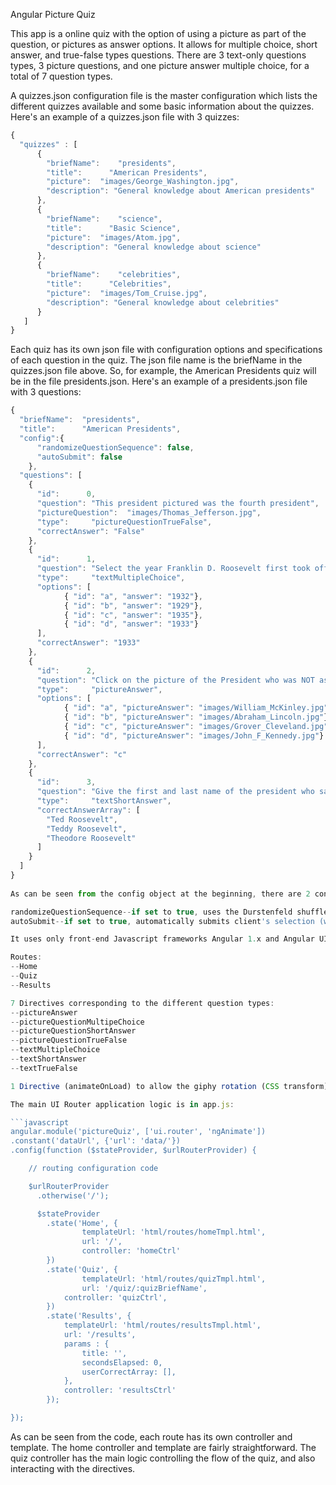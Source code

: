 Angular Picture Quiz

This app is a online quiz with the option of using a picture as part of the question, or pictures as answer options. It allows for multiple choice, short answer, and true-false types questions. There are 3 text-only questions types, 3 picture questions, and one picture answer multiple choice, for a total of 7 question types. 

A quizzes.json configuration file is the master configuration which lists the different quizzes available and some basic information about the quizzes. Here's an example of a quizzes.json file with 3 quizzes:

```javascript
{
  "quizzes" : [
      {
        "briefName": 	"presidents",
        "title":      "American Presidents",
        "picture":	"images/George_Washington.jpg",
        "description": "General knowledge about American presidents"
      },
      {
        "briefName": 	"science",
        "title":      "Basic Science",
        "picture":	"images/Atom.jpg",
        "description": "General knowledge about science"
      },
      {
        "briefName": 	"celebrities",
        "title":      "Celebrities",
        "picture":	"images/Tom_Cruise.jpg",
        "description": "General knowledge about celebrities"
      }
   ]
}
```

Each quiz has its own json file with configuration options and specifications of each question in the quiz. The json file name is the briefName in the quizzes.json file above. So, for example, the American Presidents quiz will be in the file presidents.json. Here's an example of a presidents.json file with 3 questions:

```javascript
{
  "briefName": 	"presidents",
  "title":      "American Presidents",
  "config":{
      "randomizeQuestionSequence": false,
      "autoSubmit": false
    },
  "questions": [
    {
      "id":      0,
      "question": "This president pictured was the fourth president",
	  "pictureQuestion":  "images/Thomas_Jefferson.jpg",
      "type":     "pictureQuestionTrueFalse",
      "correctAnswer": "False"
    },
   	{
      "id":      1,
      "question": "Select the year Franklin D. Roosevelt first took office as president",
      "type":     "textMultipleChoice",
	  "options": [
            { "id": "a", "answer": "1932"},
            { "id": "b", "answer": "1929"},
            { "id": "c", "answer": "1935"},
            { "id": "d", "answer": "1933"}
	  ],		
      "correctAnswer": "1933"
    },
	{
      "id":      2,
      "question": "Click on the picture of the President who was NOT assassinated while in office",
      "type":     "pictureAnswer",
	  "options": [
            { "id": "a", "pictureAnswer": "images/William_McKinley.jpg"},
            { "id": "b", "pictureAnswer": "images/Abraham_Lincoln.jpg"},
            { "id": "c", "pictureAnswer": "images/Grover_Cleveland.jpg" },
            { "id": "d", "pictureAnswer": "images/John_F_Kennedy.jpg"}
	  ],		
      "correctAnswer": "c"
    },
	{
      "id":      3,
      "question": "Give the first and last name of the president who said 'Speak softly and carry a big stick'",
      "type":     "textShortAnswer",
	  "correctAnswerArray": [
		"Ted Roosevelt",
		"Teddy Roosevelt",
		"Theodore Roosevelt"
	  ]
    }
  ]
}
	
As can be seen from the config object at the beginning, there are 2 configuration options:

randomizeQuestionSequence--if set to true, uses the Durstenfeld shuffle algorithm to randomize the question sequence. Otherwise shows questions in the order they were specified in the .json file.
autoSubmit--if set to true, automatically submits client's selection (with the exception of short answers, which wait for user to hit a submit button). Otherwise has user click a submit button after selecting the option (with the exception of picture answers, which are automatically submitted when clicked).

It uses only front-end Javascript frameworks Angular 1.x and Angular UI Router. There are 3 routes and 8 directives.

Routes:
--Home
--Quiz
--Results

7 Directives corresponding to the different question types:
--pictureAnswer
--pictureQuestionMultipeChoice
--pictureQuestionShortAnswer
--pictureQuestionTrueFalse
--textMultipleChoice
--textShortAnswer
--textTrueFalse

1 Directive (animateOnLoad) to allow the giphy rotation (CSS transform) to occur upon loading the results page.

The main UI Router application logic is in app.js:

```javascript
angular.module('pictureQuiz', ['ui.router', 'ngAnimate'])
.constant('dataUrl', {'url': 'data/'})
.config(function ($stateProvider, $urlRouterProvider) {

    // routing configuration code

    $urlRouterProvider
      .otherwise('/');

      $stateProvider
  	    .state('Home', {
  			    templateUrl: 'html/routes/homeTmpl.html',
  			    url: '/',
                controller: 'homeCtrl'
  		})
        .state('Quiz', {
  			    templateUrl: 'html/routes/quizTmpl.html',
  			    url: '/quiz/:quizBriefName',
            controller: 'quizCtrl',
        })
        .state('Results', {
            templateUrl: 'html/routes/resultsTmpl.html',
            url: '/results',
            params : {
                title: '',
                secondsElapsed: 0,
                userCorrectArray: [],
            },
            controller: 'resultsCtrl'
        });

});
```
As can be seen from the code, each route has its own controller and template. The home controller and template are fairly straightforward. The quiz controller has the main logic controlling the flow of the quiz, and also interacting with the directives. 